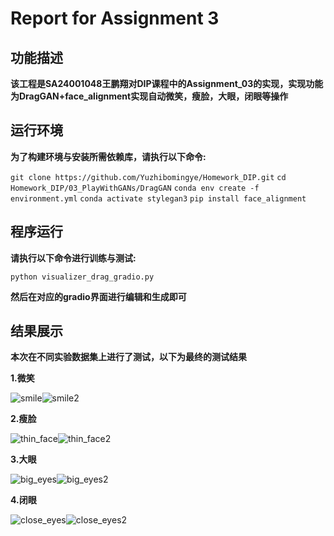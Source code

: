 # Report for Assignment 3

## 功能描述
**该工程是SA24001048王鹏翔对DIP课程中的Assignment_03的实现，实现功能为DragGAN+face_alignment实现自动微笑，瘦脸，大眼，闭眼等操作**


## **运行环境**
**为了构建环境与安装所需依赖库，请执行以下命令:**

`git clone https://github.com/Yuzhibomingye/Homework_DIP.git`
`cd Homework_DIP/03_PlayWithGANs/DragGAN`
`conda env create -f environment.yml`
`conda activate stylegan3`
`pip install face_alignment`

## 程序运行

**请执行以下命令进行训练与测试:**

`python visualizer_drag_gradio.py`

**然后在对应的gradio界面进行编辑和生成即可**

## 结果展示
**本次在不同实验数据集上进行了测试，以下为最终的测试结果**

**1.微笑**

![smile](./pics/smile.png)![smile2](./pics/smile2.png)

**2.瘦脸**

![thin_face](./pics/thin_face.png)![thin_face2](./pics/thin_face2.png)

**3.大眼**

![big_eyes](./pics/big_eyes.png)![big_eyes2](./pics/big_eyes2.png)

**4.闭眼**

![close_eyes](./pics/close_eyes.png)![close_eyes2](./pics/close_eyes2.png)